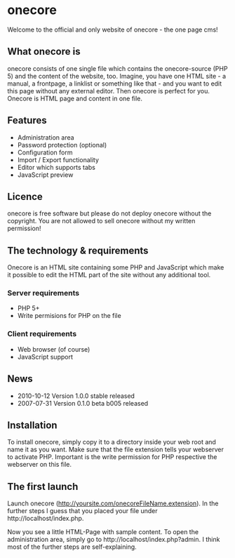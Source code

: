 # onecore

Welcome to the official and only website of onecore - the one page cms!

## What onecore is

onecore consists of one single file which contains the onecore-source (PHP 5)
and the content of the website, too. Imagine, you have one HTML site - a manual,
a frontpage, a linklist or something like that - and you want to edit this page
without any external editor. Then onecore is perfect for you. Onecore is HTML
page and content in one file.

## Features

* Administration area
* Password protection (optional)
* Configuration form
* Import / Export functionality
* Editor which supports tabs
* JavaScript preview

## Licence

onecore is free software but please do not deploy onecore without the copyright.
You are not allowed to sell onecore without my written permission!

## The technology & requirements

Onecore is an HTML site containing some PHP and JavaScript which make it
possible to edit the HTML part of the site without any additional tool.

### Server requirements

- PHP 5+
- Write permisions for PHP on the file

### Client requirements

- Web browser (of course)
- JavaScript support

## News
- 2010-10-12 Version 1.0.0 stable released
- 2007-07-31 Version 0.1.0 beta b005 released

## Installation

To install onecore, simply copy it to a directory inside your web root and name
it as you want. Make sure that the file extension tells your webserver to
activate PHP. Important is the write permission for PHP respective the webserver
on this file.

## The first launch

Launch onecore (http://yoursite.com/onecoreFileName.extension). In the further
steps I guess that you placed your file under http://localhost/index.php.

Now you see a little HTML-Page with sample content. To open the administration
area, simply go to http://localhost/index.php?admin. I think most of the further
steps are self-explaining.
